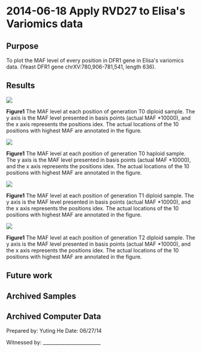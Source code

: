 2014-06-18 Apply RVD27 to Elisa's Variomics data
==============================

Purpose
------------
To plot the MAF level of every position in DFR1 gene in Elisa's variomics data. (Yeast DFR1 gene chrXV:780,906-781,541, length 636). 

Results
-----------
![](T0diploid_S2.png)

**Figure1** The MAF level at each position of generation T0 diploid sample. The y axis is the MAF level presented in basis points (actual MAF *10000), and the x axis represents the positions idex. The actual locations of the 10 positions with highest MAF are annotated in the figure. 

![](T0haploid_S1.png)

**Figure1** The MAF level at each position of generation T0 haploid sample. The y axis is the MAF level presented in basis points (actual MAF *10000), and the x axis represents the positions idex. The actual locations of the 10 positions with highest MAF are annotated in the figure. 

![](T1diploid_S3.png)

**Figure1** The MAF level at each position of generation T1 diploid sample. The y axis is the MAF level presented in basis points (actual MAF *10000), and the x axis represents the positions idex. The actual locations of the 10 positions with highest MAF are annotated in the figure. 

![](T2diploid_S4.png)

**Figure1** The MAF level at each position of generation T2 diploid sample. The y axis is the MAF level presented in basis points (actual MAF *10000), and the x axis represents the positions idex. The actual locations of the 10 positions with highest MAF are annotated in the figure. 

Future work
------------------------

Archived Samples
-------------------------

Archived Computer Data
------------------------------


Prepared by: Yuting He     Date: 06/27/14


Witnessed by: ________________________
